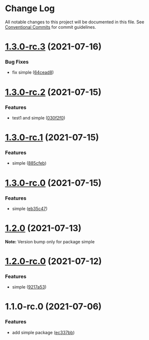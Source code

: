 # Change Log

All notable changes to this project will be documented in this file.
See [Conventional Commits](https://conventionalcommits.org) for commit guidelines.

# [1.3.0-rc.3](https://github.com/wenytang-ms-123/testavc/compare/simple@1.3.0-rc.2...simple@1.3.0-rc.3) (2021-07-16)


### Bug Fixes

* fix simple ([64cead8](https://github.com/wenytang-ms-123/testavc/commit/64cead8e4b82a62958b43a0f511bd14d93954e53))





# [1.3.0-rc.2](https://github.com/wenytang-ms-123/testavc/compare/simple@1.3.0-rc.1...simple@1.3.0-rc.2) (2021-07-15)


### Features

* test1 and simple ([030f2f0](https://github.com/wenytang-ms-123/testavc/commit/030f2f0877ae5941f84540cc6d145a0b87b72035))





# [1.3.0-rc.1](https://github.com/wenytang-ms-123/testavc/compare/simple@1.3.0-rc.0...simple@1.3.0-rc.1) (2021-07-15)


### Features

* simple ([885cfeb](https://github.com/wenytang-ms-123/testavc/commit/885cfeb181455449e9cd8e9a21e0c9e692fccf51))





# [1.3.0-rc.0](https://github.com/wenytang-ms-123/testavc/compare/simple@1.2.0...simple@1.3.0-rc.0) (2021-07-15)


### Features

* simple ([eb35c47](https://github.com/wenytang-ms-123/testavc/commit/eb35c476674bf0a6a0a102158eb81cc1a1e6a10a))





# [1.2.0](https://github.com/wenytang-ms-123/testavc/compare/simple@1.2.0-rc.1...simple@1.2.0) (2021-07-13)

**Note:** Version bump only for package simple





# [1.2.0-rc.0](https://github.com/wenytang-ms-123/testavc/compare/simple@1.1.0...simple@1.2.0-rc.0) (2021-07-12)


### Features

* simple ([9217a53](https://github.com/wenytang-ms-123/testavc/commit/9217a53cda9aa62ed3a1de3fe1c381e4a849b7ee))





# 1.1.0-rc.0 (2021-07-06)


### Features

* add simple package ([ec337bb](https://github.com/wenytang-ms-123/testavc/commit/ec337bba945ea7f44269cbe0bb29df4d90dc4ec7))

